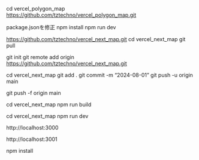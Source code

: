 cd vercel_polygon_map
https://github.com/tztechno/vercel_polygon_map.git


package.jsonを修正
npm install
npm run dev

https://github.com/tztechno/vercel_next_map.git
cd vercel_next_map
git pull

git init
git remote add origin https://github.com/tztechno/vercel_next_map.git

cd vercel_next_map
git add .
git commit -m “2024-08-01”
git push -u origin main

git push -f origin main

cd vercel_next_map
npm run build

cd vercel_next_map
npm run dev

http://localhost:3000

http://localhost:3001

npm install
